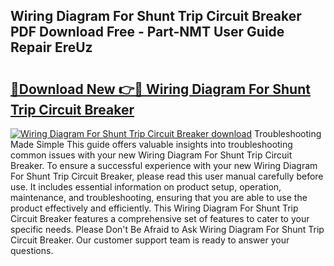 ## Wiring Diagram For Shunt Trip Circuit Breaker PDF Download Free - Part-NMT User Guide Repair EreUz

# <h2><a href="http://dfrmgnq.blite.top/?on=Wiring+Diagram+For+Shunt+Trip+Circuit+Breaker">🔗Download New 👉🔴 Wiring Diagram For Shunt Trip Circuit Breaker</a></h2>

[![Wiring Diagram For Shunt Trip Circuit Breaker download](https://i.imgur.com/lujVjoI.png)](http://dfrmgnq.blite.top/?on=Wiring+Diagram+For+Shunt+Trip+Circuit+Breaker)
Troubleshooting Made Simple This guide offers valuable insights into troubleshooting common issues with your new Wiring Diagram For Shunt Trip Circuit Breaker. To ensure a successful experience with your new Wiring Diagram For Shunt Trip Circuit Breaker, please read this user manual carefully before use. It includes essential information on product setup, operation, maintenance, and troubleshooting, ensuring that you are able to use the product effectively and efficiently. This Wiring Diagram For Shunt Trip Circuit Breaker features a comprehensive set of features to cater to your specific needs. Please Don't Be Afraid to Ask Wiring Diagram For Shunt Trip Circuit Breaker. Our customer support team is ready to answer your questions.
